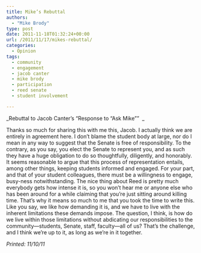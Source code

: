 ```yaml
---
title: Mike’s Rebuttal
authors: 
  - "Mike Brody"
type: post
date: 2011-11-18T01:32:24+00:00
url: /2011/11/17/mikes-rebuttal/
categories:
  - Opinion
tags:
  - community
  - engagement
  - jacob canter
  - mike brody
  - participation
  - reed senate
  - student involvement

---
```

_Rebuttal to Jacob Canter&#8217;s &#8220;Response to &#8220;Ask Mike&#8221;&#8221;  _

Thanks so much for sharing this with me this, Jacob. I actually think we are entirely in agreement here. I don&#8217;t blame the student body at large, nor do I mean in any way to suggest that the Senate is free of responsibility. To the contrary, as you say, you elect the Senate to represent you, and as such they have a huge obligation to do so thoughtfully, diligently, and honorably.  It seems reasonable to argue that this process of representation entails, among other things, keeping students informed and engaged. For your part, and that of your student colleagues, there must be a willingness to engage, busy-ness notwithstanding. The nice thing about Reed is pretty much everybody gets how intense it is, so you won&#8217;t hear me or anyone else who has been around for a while claiming that you&#8217;re just sitting around killing time. That&#8217;s why it means so much to me that you took the time to write this. Like you say, we like how demanding it is, and we have to live with the inherent limitations these demands impose. The question, I think, is how do we live within those limitations without abdicating our responsibilities to the community—students, Senate, staff, faculty—all of us? That&#8217;s the challenge, and I think we&#8217;re up to it, as long as we&#8217;re in it together.

_Printed: 11/10/11_